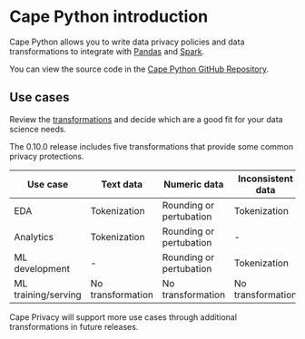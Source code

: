 # Cape Python introduction

Cape Python allows you to write data privacy policies and data transformations to integrate with [Pandas](https://pandas.pydata.org/) and [Spark](https://spark.apache.org/).

You can view the source code in the [Cape Python GitHub Repository](https://github.com/capeprivacy/cape-python).

## Use cases

Review the [transformations](transformations.md) and decide which are a good fit for your data science needs. 

The 0.10.0 release includes five transformations that provide some common privacy protections. 

| Use case  | Text data | Numeric data | Inconsistent data
| ------------- | ------------- | --------------- | -----------
| EDA | Tokenization  | Rounding or pertubation | Tokenization 
| Analytics | Tokenization  | Rounding or pertubation | -
| ML development | - | Rounding or pertubation | Tokenization
| ML training/serving | No transformation | No transformation | No transformation

Cape Privacy will support more use cases through additional transformations in future releases.
